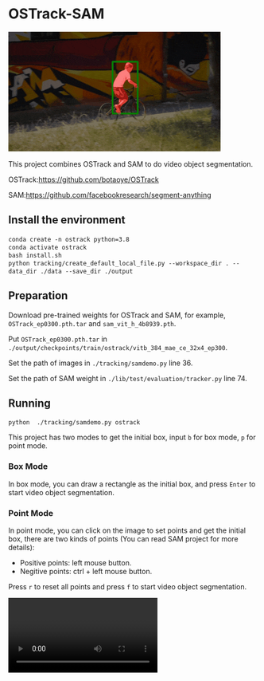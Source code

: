 # OSTrack-SAM

![image-20230414235344401](./figures/bmx-trees.gif)

This project combines OSTrack and SAM to do video object segmentation.

OSTrack:https://github.com/botaoye/OSTrack

SAM:https://github.com/facebookresearch/segment-anything

## Install the environment

```shell
conda create -n ostrack python=3.8
conda activate ostrack
bash install.sh
python tracking/create_default_local_file.py --workspace_dir . --data_dir ./data --save_dir ./output
```

## Preparation

Download pre-trained weights for OSTrack and SAM, for example, `OSTrack_ep0300.pth.tar` and `sam_vit_h_4b8939.pth`.

Put `OSTrack_ep0300.pth.tar` in `./output/checkpoints/train/ostrack/vitb_384_mae_ce_32x4_ep300`.

Set the path of images in `./tracking/samdemo.py` line 36.

Set the path of SAM weight in `./lib/test/evaluation/tracker.py` line 74.

## Running

```shell
python  ./tracking/samdemo.py ostrack
```

This project has two modes to get the initial box, input `b` for box mode, `p` for point mode.

### Box Mode

In box mode, you can draw a rectangle as the initial box, and press `Enter` to start video object segmentation.

### Point Mode

In point mode, you can click on the image to set points and get the initial box, there are two kinds of points (You can read SAM project for more details):

- Positive points: left mouse button.
- Negitive points: ctrl + left mouse button.

Press `r` to reset all points and press `f` to start video object segmentation.

<video src="figures/media1.mp4" />

## Results

The results should be as follows:

![image](./figures/gifs.gif)
